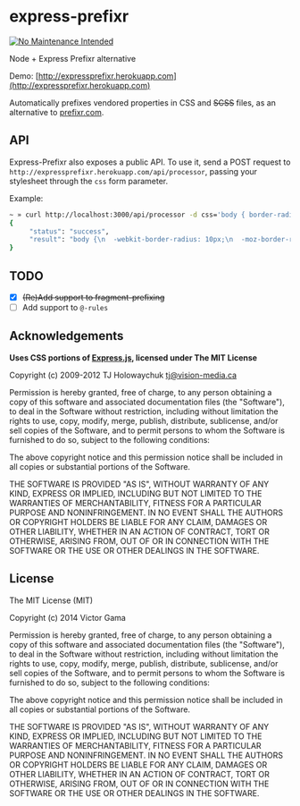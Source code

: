 express-prefixr
===============
[![No Maintenance Intended](http://unmaintained.tech/badge.svg)](http://unmaintained.tech/)

Node + Express Prefixr alternative

Demo: [http://expressprefixr.herokuapp.com](http://expressprefixr.herokuapp.com)

Automatically prefixes vendored properties in CSS and ~~SCSS~~ files, as an alternative
to [prefixr.com](http://prefixr.com).

API
-----
Express-Prefixr also exposes a public API. To use it, send a POST request to `http://expressprefixr.herokuapp.com/api/processor`, passing your stylesheet through the `css` form parameter.

Example:

```bash
~ » curl http://localhost:3000/api/processor -d css='body { border-radius: 10px; }'
{
     "status": "success",
     "result": "body {\n  -webkit-border-radius: 10px;\n  -moz-border-radius: 10px;\n  -ms-border radius: 10px;\n  -o-border-radius: 10px;\n  border-radius: 10px;\n}"
}
```

TODO
-----
- [x] ~~(Re)Add support to fragment-prefixing~~
- [ ] Add support to `@-rules`

Acknowledgements
----------------
**Uses CSS portions of [Express.js](http://expressjs.com), licensed under The MIT License**

Copyright (c) 2009-2012 TJ Holowaychuk <tj@vision-media.ca>

Permission is hereby granted, free of charge, to any person obtaining a copy
of this software and associated documentation files (the "Software"), to deal
in the Software without restriction, including without limitation the rights
to use, copy, modify, merge, publish, distribute, sublicense, and/or sell
copies of the Software, and to permit persons to whom the Software is
furnished to do so, subject to the following conditions:

The above copyright notice and this permission notice shall be included in all
copies or substantial portions of the Software.

THE SOFTWARE IS PROVIDED "AS IS", WITHOUT WARRANTY OF ANY KIND, EXPRESS OR
IMPLIED, INCLUDING BUT NOT LIMITED TO THE WARRANTIES OF MERCHANTABILITY,
FITNESS FOR A PARTICULAR PURPOSE AND NONINFRINGEMENT. IN NO EVENT SHALL THE
AUTHORS OR COPYRIGHT HOLDERS BE LIABLE FOR ANY CLAIM, DAMAGES OR OTHER
LIABILITY, WHETHER IN AN ACTION OF CONTRACT, TORT OR OTHERWISE, ARISING FROM,
OUT OF OR IN CONNECTION WITH THE SOFTWARE OR THE USE OR OTHER DEALINGS IN THE
SOFTWARE.

License
-------
The MIT License (MIT)

Copyright (c) 2014 Victor Gama

Permission is hereby granted, free of charge, to any person obtaining a copy
of this software and associated documentation files (the "Software"), to deal
in the Software without restriction, including without limitation the rights
to use, copy, modify, merge, publish, distribute, sublicense, and/or sell
copies of the Software, and to permit persons to whom the Software is
furnished to do so, subject to the following conditions:

The above copyright notice and this permission notice shall be included in all
copies or substantial portions of the Software.

THE SOFTWARE IS PROVIDED "AS IS", WITHOUT WARRANTY OF ANY KIND, EXPRESS OR
IMPLIED, INCLUDING BUT NOT LIMITED TO THE WARRANTIES OF MERCHANTABILITY,
FITNESS FOR A PARTICULAR PURPOSE AND NONINFRINGEMENT. IN NO EVENT SHALL THE
AUTHORS OR COPYRIGHT HOLDERS BE LIABLE FOR ANY CLAIM, DAMAGES OR OTHER
LIABILITY, WHETHER IN AN ACTION OF CONTRACT, TORT OR OTHERWISE, ARISING FROM,
OUT OF OR IN CONNECTION WITH THE SOFTWARE OR THE USE OR OTHER DEALINGS IN THE
SOFTWARE.
